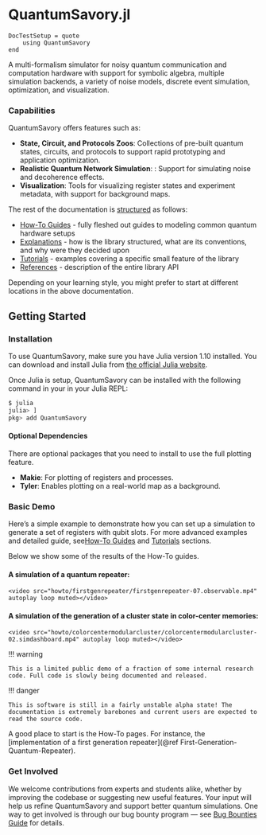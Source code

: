 # QuantumSavory.jl

```@meta
DocTestSetup = quote
    using QuantumSavory
end
```

A multi-formalism simulator for noisy quantum communication and computation hardware with support for symbolic algebra, multiple simulation backends, a variety of noise models, discrete event simulation, optimization, and visualization.

### Capabilities

QuantumSavory offers features such as:

- **State, Circuit, and Protocols Zoos**: Collections of pre-built quantum states, circuits, and protocols to support rapid prototyping and application optimization.
- **Realistic Quantum Network Simulation**: : Support for simulating noise and decoherence effects.
- **Visualization**: Tools for visualizing register states and experiment metadata, with support for background maps.

The rest of the documentation is [structured](https://diataxis.fr/) as follows:

- [How-To Guides](@ref) - fully fleshed out guides to modeling common quantum hardware setups
- [Explanations](@ref) - how is the library structured, what are its conventions, and why were they decided upon
- [Tutorials](@ref) - examples covering a specific small feature of the library
- [References](@ref) - description of the entire library API

Depending on your learning style, you might prefer to start at different locations in the above documentation.

## Getting Started
### Installation
To use QuantumSavory, make sure you have Julia version 1.10 installed. You can download and install Julia from [the official Julia website](https://julialang.org/downloads/).

Once Julia is setup, QuantumSavory can be installed with the following command in your in your Julia REPL:
```bash
$ julia
julia> ]
pkg> add QuantumSavory
```
#### Optional Dependencies
There are optional packages that you need to install to use the full plotting feature.
- **Makie**: For plotting of registers and processes.
- **Tyler**: Enables plotting on a real-world map as a background.


### Basic Demo
Here’s a simple example to demonstrate how you can set up a simulation to generate a set of registers with qubit slots. For more advanced examples and detailed guide, see[How-To Guides](@ref) and [Tutorials](@ref) sections.



Below we show some of the results of the How-To guides.

#### A simulation of a quantum repeater:

```@raw html
<video src="howto/firstgenrepeater/firstgenrepeater-07.observable.mp4" autoplay loop muted></video>
```

#### A simulation of the generation of a cluster state in color-center memories:

```@raw html
<video src="howto/colorcentermodularcluster/colorcentermodularcluster-02.simdashboard.mp4" autoplay loop muted></video>
```

!!! warning

    This is a limited public demo of a fraction of some internal research code. Full code is slowly being documented and released.

!!! danger

    This is software is still in a fairly unstable alpha state! The documentation is extremely barebones and current users are expected to read the source code.

A good place to start is the How-To pages.
For instance, the [implementation of a first generation repeater](@ref First-Generation-Quantum-Repeater).

### Get Involved
We welcome contributions from experts and students alike, whether by improving the codebase or suggesting new useful features. Your input will help us refine QuantumSavory and support better quantum simulations. One way to get involved is through our bug bounty program — see [Bug Bounties Guide](https://github.com/QuantumSavory/.github/blob/main/BUG_BOUNTIES.md) for details.
